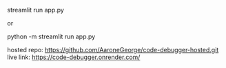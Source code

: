 streamlit run app.py

or 

python -m streamlit run app.py

hosted repo:  https://github.com/AaroneGeorge/code-debugger-hosted.git
</br>
live link:  https://code-debugger.onrender.com/
